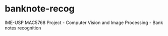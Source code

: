 banknote-recog
==============

IME-USP MAC5768 Project - Computer Vision and Image Processing - Bank notes recognition
